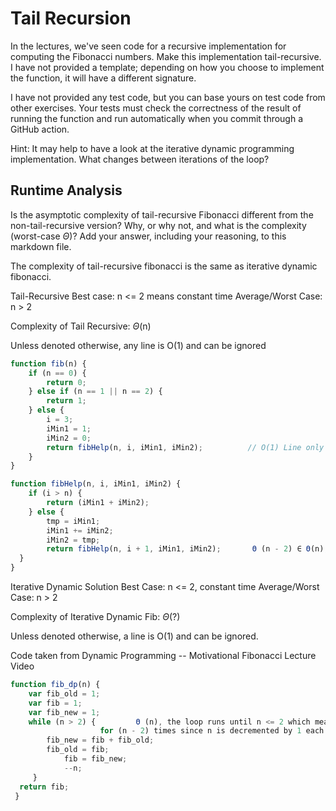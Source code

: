 # Tail Recursion

In the lectures, we've seen code for a recursive implementation for computing
the Fibonacci numbers. Make this implementation tail-recursive. I have not
provided a template; depending on how you choose to implement the function, it
will have a different signature.

I have not provided any test code, but you can base yours on test code from
other exercises. Your tests must check the correctness of the result of running
the function and run automatically when you commit through a GitHub action.

Hint: It may help to have a look at the iterative dynamic programming
implementation. What changes between iterations of the loop?

## Runtime Analysis

Is the asymptotic complexity of tail-recursive Fibonacci different from the
non-tail-recursive version? Why, or why not, and what is the complexity
(worst-case $\Theta$)? Add your answer, including your reasoning, to this
markdown file.

The complexity of tail-recursive fibonacci is the same as iterative dynamic fibonacci.

Tail-Recursive
Best case: n <= 2 means constant time
Average/Worst Case: n > 2

Complexity of Tail Recursive: $\Theta$(n)

Unless denoted otherwise, any line is O(1) and can be ignored
```javascript
function fib(n) {
	if (n == 0) {                                        
		return 0;                                    
	} else if (n == 1 || n == 2) {                       
		return 1;                                    
	} else {                      
		i = 3;                                       
		iMin1 = 1;                                   
		iMin2 = 0;                                   
		return fibHelp(n, i, iMin1, iMin2);          // O(1) Line only ever executes once
	}
}

function fibHelp(n, i, iMin1, iMin2) {
	if (i > n) {                                   	     
		return (iMin1 + iMin2);                      
	} else {
		tmp = iMin1;                                  
		iMin1 += iMin2;                               
		iMin2 = tmp;                                  
		return fibHelp(n, i + 1, iMin1, iMin2);       Θ (n - 2) ∈ Θ(n), line is reached and run (n - 2) times because the recursion breaks when i > n. i incremented every call, i begins at 3.
  }
}
```
Iterative Dynamic Solution
Best Case: n <= 2, constant time
Average/Worst Case: n > 2

Complexity of Iterative Dynamic Fib: $\Theta$(?)

Unless denoted otherwise, a line is O(1) and can be ignored.

Code taken from Dynamic Programming -- Motivational Fibonacci Lecture Video
```javascript
function fib_dp(n) {
	var fib_old = 1;
 	var fib = 1;
  	var fib_new = 1;
	while (n > 2) {			Θ (n), the loop runs until n <= 2 which means it runs
 					for (n - 2) times since n is decremented by 1 each loop. $\Theta$(n - 2) ∈ $\Theta$(n).
 		fib_new = fib + fib_old;
   		fib_old = fib;
     		fib = fib_new;
       		--n;
	 }
  return fib;
 }
```

